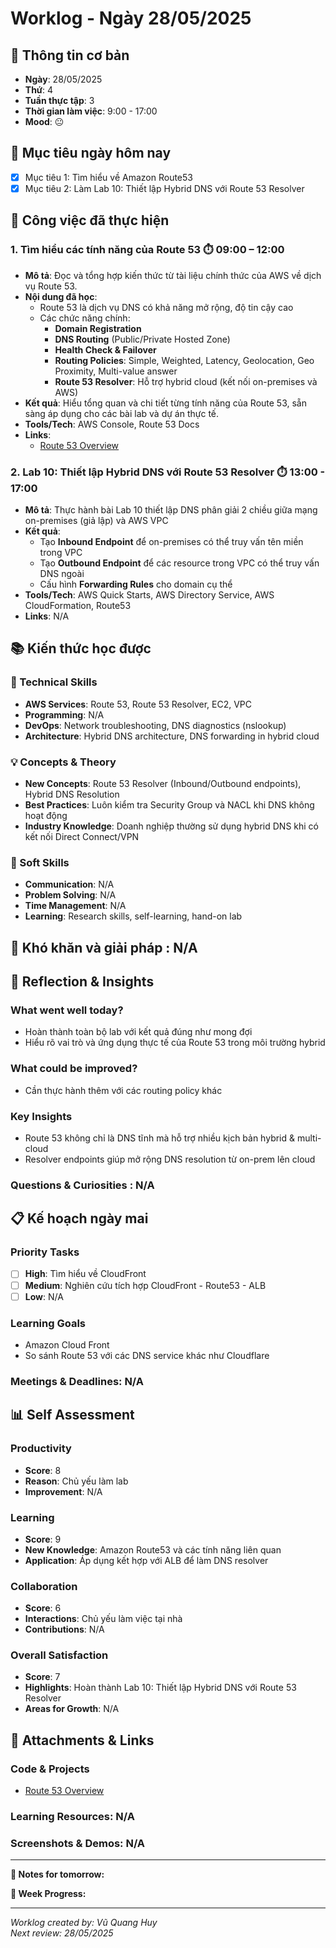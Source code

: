 # Worklog - Ngày 28/05/2025

## 📅 Thông tin cơ bản
- **Ngày**: 28/05/2025
- **Thứ**: 4
- **Tuần thực tập**: 3
- **Thời gian làm việc**: 9:00 - 17:00
- **Mood**: 😐

## 🎯 Mục tiêu ngày hôm nay
- [X] Mục tiêu 1: Tìm hiểu về Amazon Route53
- [X] Mục tiêu 2: Làm Lab 10: Thiết lập Hybrid DNS với Route 53 Resolver

## 💼 Công việc đã thực hiện

### 1. Tìm hiểu các tính năng của Route 53 ⏱️ 09:00 – 12:00
- **Mô tả**: Đọc và tổng hợp kiến thức từ tài liệu chính thức của AWS về dịch vụ Route 53.  
- **Nội dung đã học**:
  - Route 53 là dịch vụ DNS có khả năng mở rộng, độ tin cậy cao
  - Các chức năng chính:
    - **Domain Registration**
    - **DNS Routing** (Public/Private Hosted Zone)
    - **Health Check & Failover**
    - **Routing Policies**: Simple, Weighted, Latency, Geolocation, Geo Proximity, Multi-value answer
    - **Route 53 Resolver**: Hỗ trợ hybrid cloud (kết nối on-premises và AWS)
- **Kết quả**: Hiểu tổng quan và chi tiết từng tính năng của Route 53, sẵn sàng áp dụng cho các bài lab và dự án thực tế.
- **Tools/Tech**: AWS Console, Route 53 Docs  
- **Links**:
  - [Route 53 Overview](https://docs.aws.amazon.com/Route53/latest/DeveloperGuide/Welcome.html)

### 2. Lab 10: Thiết lập Hybrid DNS với Route 53 Resolver ⏱️ 13:00 - 17:00
- **Mô tả**: Thực hành bài Lab 10 thiết lập DNS phân giải 2 chiều giữa mạng on-premises (giả lập) và AWS VPC
- **Kết quả**:   
    - Tạo **Inbound Endpoint** để on-premises có thể truy vấn tên miền trong VPC
    - Tạo **Outbound Endpoint** để các resource trong VPC có thể truy vấn DNS ngoài
    - Cấu hình **Forwarding Rules** cho domain cụ thể
- **Tools/Tech**: AWS Quick Starts, AWS Directory Service, AWS CloudFormation, Route53
- **Links**: N/A

## 📚 Kiến thức học được

### 🔧 Technical Skills
- **AWS Services**: Route 53, Route 53 Resolver, EC2, VPC
- **Programming**: N/A
- **DevOps**: Network troubleshooting, DNS diagnostics (nslookup)
- **Architecture**: Hybrid DNS architecture, DNS forwarding in hybrid cloud

### 💡 Concepts & Theory
- **New Concepts**: Route 53 Resolver (Inbound/Outbound endpoints), Hybrid DNS Resolution
- **Best Practices**: Luôn kiểm tra Security Group và NACL khi DNS không hoạt động
- **Industry Knowledge**: Doanh nghiệp thường sử dụng hybrid DNS khi có kết nối Direct Connect/VPN

### 🤝 Soft Skills
- **Communication**: N/A
- **Problem Solving**: N/A
- **Time Management**: N/A
- **Learning**: Research skills, self-learning, hand-on lab

## 🚧 Khó khăn và giải pháp : N/A

## 💭 Reflection & Insights

### What went well today?
- Hoàn thành toàn bộ lab với kết quả đúng như mong đợi
- Hiểu rõ vai trò và ứng dụng thực tế của Route 53 trong môi trường hybrid

### What could be improved?
- Cần thực hành thêm với các routing policy khác

### Key Insights
- Route 53 không chỉ là DNS tĩnh mà hỗ trợ nhiều kịch bản hybrid & multi-cloud
- Resolver endpoints giúp mở rộng DNS resolution từ on-prem lên cloud

### Questions & Curiosities : N/A
## 📋 Kế hoạch ngày mai

### Priority Tasks
- [ ] **High**: Tìm hiểu về CloudFront 
- [ ] **Medium**: Nghiên cứu tích hợp CloudFront - Route53 - ALB 
- [ ] **Low**: N/A

### Learning Goals
- Amazon Cloud Front 
- So sánh Route 53 với các DNS service khác như Cloudflare

### Meetings & Deadlines: N/A

## 📊 Self Assessment

### Productivity
- **Score**: 8
- **Reason**: Chủ yếu làm lab
- **Improvement**: N/A

### Learning
- **Score**: 9
- **New Knowledge**: Amazon Route53 và các tính năng liên quan
- **Application**: Áp dụng kết hợp với ALB để làm DNS resolver

### Collaboration
- **Score**: 6
- **Interactions**: Chủ yếu làm việc tại nhà
- **Contributions**: N/A

### Overall Satisfaction
- **Score**: 7
- **Highlights**: Hoàn thành Lab 10: Thiết lập Hybrid DNS với Route 53 Resolver
- **Areas for Growth**: N/A

## 📎 Attachments & Links

### Code & Projects
- [Route 53 Overview](https://docs.aws.amazon.com/Route53/latest/DeveloperGuide/Welcome.html)

### Learning Resources: N/A

### Screenshots & Demos: N/A

---

**📝 Notes for tomorrow:**

**🎯 Week Progress:**


---
*Worklog created by: Vũ Quang Huy*  
*Next review: 28/05/2025*
